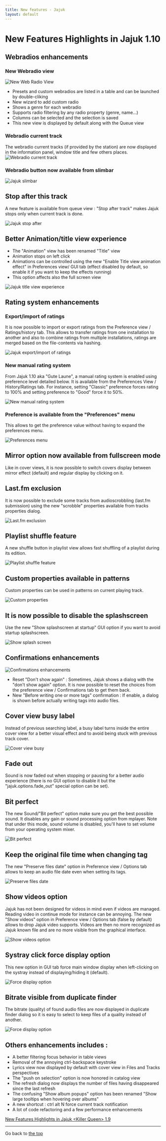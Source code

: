 ```yaml
---
title: New features - Jajuk
layout: default
---
```


<a name="top"></a>

# New Features Highlights in Jajuk <Gute Laune> 1.10

## Webradios enhancements

### New Webradio view

![New Web Radio View](/images/jajuk_webradio_view.png)

- Presets and custom webradios are listed in a table and can be launched by double-cliking
- New wizard to add custom radio
- Shows a genre for each webradio
- Supports radio filtering by any radio property (genre, name...)
- Columns can be selected and the selection is saved
- This new view is displayed by default along with the Queue view 

### Webradio current track

The webradio current tracks (if provided by the station) are now displayed in the information panel, window title and few others places.
![Webradio current track](/images/jajuk_webradio_current_track.png)

### Webradio button now available from slimbar

![Jajuk slimbar](/images/jajuk_slimbar.png)

## Stop after this track

A new feature is available from queue view : "Stop after track" makes Jajuk stops only when current track is done.

![Jajuk stop after](/images/jajuk_stop_after.png)

## Better Animation/title view experience

- The "Animation" view has been renamed "Title" view
- Animation stops on left click
- Animations can be controlled using the new "Enable Title view animation effect" in Preferences view/ GUI tab (effect disabled by default, so enable it if you want to keep the effects running)
- This option affects also the full screen view 

![Jajuk title view experience](/images/jajuk_enable_title_view_animation.png)

## Rating system enhancements

### Export/import of ratings

It is now possible to import or export ratings from the Preference view / Ratings/history tab. This allows to transfer ratings from one installation to another and also to combine ratings from multiple installations, ratings are merged based on the file-contents via hashing.

![Jajuk export/import of ratings](/images/jajuk_export_import_ratings.png)

### New manual rating system

From Jajuk 1.10 aka "Gute Laune", a manual rating system is enabled using preference level detailed below. It is available from the Preferences View / History/Ratings tab. For instance, setting "Classic" preference forces rating to 100% and setting preference to "Good" force it to 50%.

![New manual rating system](/images/jajuk_new_manual_rating.png)

### Preference is available from the "Preferences" menu

This allows to get the preference value without having to expand the preferences menu.

![Preferences menu](/images/jajuk_preferences_menu.png)

## Mirror option now available from fullscreen mode

Like in cover views, it is now possible to switch covers display between mirror effect (default) and regular display by clicking on it.

## Last.fm exclusion

It is now possible to exclude some tracks from audioscrobbling (last.fm submission) using the new "scrobble" properties available from tracks properties dialog.

![Last.fm exclusion](/images/jajuk_last_fm.png)

## Playlist shuffle feature

A new shuffle button in playlist view allows fast shuffling of a playlist during its edition.

![Playlist shuffle feature](/images/jajuk_playlist_shuffle.png)

## Custom properties available in patterns

Custom properties can be used in patterns on current playing track.

![Custom properties](/images/jajuk_custom_properties.png)

## It is now possible to disable the splashscreen

Use the new "Show splashscreen at startup" GUI option if you want to avoid startup splashscreen.

![Show splash screen](/images/jajuk_show_splashscreen.png)

## Confirmations enhancements

![Confirmations enhancements](/images/jajuk_confirmations_enhancements.png)

- Reset "Don't show again" : Sometimes, Jajuk shows a dialog with the "don't show again" option. It is now possible to reset the choices from the preference view / Confirmations tab to get them back.
- New "Before writing one or more tags" confirmation : If enable, a dialog is shown before actually writing tags into audio files. 

## Cover view busy label

Instead of previous searching label, a busy label turns inside the entire cover view for a better visual effect and to avoid being stuck with previous track cover.

![Cover view busy](/images/jajuk_cover_view_busy.png)

## Fade out

Sound is now faded out when stopping or pausing for a better audio experience (there is no GUI option to disable it but the "jajuk.options.fade_out" special option can be set).

## Bit perfect

The new Sound/"Bit perfect" option make sure you get the best possible sound. It disables any gain or sound processing option from mplayer. Note that under this mode, sound volume is disabled, you'll have to set volume from your operating system mixer.

![Bit perfect](/images/jajuk_preferences_bit_perfect.png)

## Keep the original file time when changing tag

The new "Preserve files date" option in Preference view / Options tab allows to keep an audio file date even when setting its tags.

![Preserve files date](/images/jajuk_preserve_files_dates.png)

## Show videos option

Jajuk has not been designed for videos in mind even if videos are managed. Reading video in continue mode for instance can be annoying. The new "Show videos" option in Preference view / Options tab (false by default) allows to drop Jajuk video supports. Videos are then no more recognized as Jajuk known file and are no more visible from the graphical interface.

![Show videos option](/images/jajuk_show_videos.png)

## Systray click force display option

This new option in GUI tab force main window display when left-clicking on the systray instead of displaying/hiding it (default).

![Force display option](/images/jajuk_force_display.png)

## Bitrate visible from duplicate finder

The bitrate (quality) of found audio files are now displayed in duplicate finder dialog so it is easy to select to keep files of a quality instead of another.

![Force display option](/images/jajuk_bitrate_visible.png)

## Others enhancements includes :

- A better filtering focus behavior in table views
- Removal of the annoying ctrl-backspace keystroke
- Lyrics view now displayed by default with cover view in Files and Tracks perspectives
- The "push on selection" option is now honored in catalog view
- The refresh dialog now displays the number of files having disappeared since the last refresh
- The confusing "Show album popups" option has been renamed "Show large tooltips when hovering over albums"
- A new shortcut : ctrl alt N force current track notification
- A lot of code refactoring and a few performance enhancements 

[New Features Highlights in Jajuk \<Killer Queen\> 1.9](/new_features_1.9.html)

<hr />

Go back to [the top](#top "New features")

